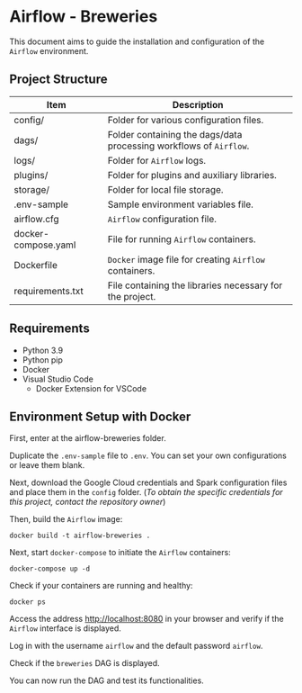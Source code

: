 # Airflow - Breweries

This document aims to guide the installation and configuration of the `Airflow` environment.

## Project Structure

**Item**                                  |**Description**
|-----                                    |-----
config/                                   |Folder for various configuration files.
dags/                                     |Folder containing the dags/data processing workflows of `Airflow`.
logs/                                     |Folder for `Airflow` logs.
plugins/                                  |Folder for plugins and auxiliary libraries.
storage/                                  |Folder for local file storage.
.env-sample                               |Sample environment variables file.
airflow.cfg                               |`Airflow` configuration file.
docker-compose.yaml                       |File for running `Airflow` containers.
Dockerfile                                |`Docker` image file for creating `Airflow` containers.
requirements.txt                          |File containing the libraries necessary for the project.

## Requirements

* Python 3.9
* Python pip
* Docker
* Visual Studio Code
    * Docker Extension for VSCode

## Environment Setup with Docker

First, enter at the airflow-breweries folder.

Duplicate the `.env-sample` file to `.env`. You can set your own configurations or leave them blank.

Next, download the Google Cloud credentials and Spark configuration files and place them in the `config` folder.
(*To obtain the specific credentials for this project, contact the repository owner*)

Then, build the `Airflow` image:

```shell
docker build -t airflow-breweries .
```

Next, start `docker-compose` to initiate the `Airflow` containers:

```shell
docker-compose up -d
```

Check if your containers are running and healthy:

```shell
docker ps
```
Access the address [http://localhost:8080](http://localhost:8080) in your browser and verify if the `Airflow` interface is displayed.

Log in with the username `airflow` and the default password `airflow`.

Check if the `breweries` DAG is displayed.

You can now run the DAG and test its functionalities.